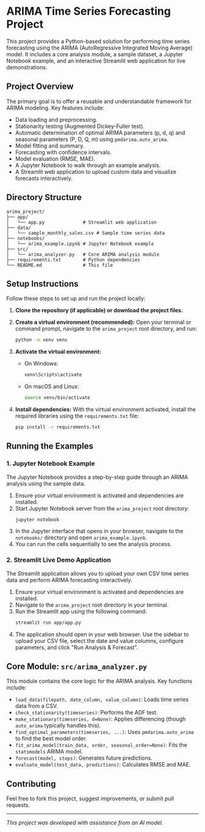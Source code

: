 # ARIMA Time Series Forecasting Project

This project provides a Python-based solution for performing time series forecasting using the ARIMA (AutoRegressive Integrated Moving Average) model. It includes a core analysis module, a sample dataset, a Jupyter Notebook example, and an interactive Streamlit web application for live demonstrations.

## Project Overview

The primary goal is to offer a reusable and understandable framework for ARIMA modeling. Key features include:
- Data loading and preprocessing.
- Stationarity testing (Augmented Dickey-Fuller test).
- Automatic determination of optimal ARIMA parameters (p, d, q) and seasonal parameters (P, D, Q, m) using `pmdarima.auto_arima`.
- Model fitting and summary.
- Forecasting with confidence intervals.
- Model evaluation (RMSE, MAE).
- A Jupyter Notebook to walk through an example analysis.
- A Streamlit web application to upload custom data and visualize forecasts interactively.

## Directory Structure

```
arima_project/
├── app/
│   └── app.py              # Streamlit web application
├── data/
│   └── sample_monthly_sales.csv # Sample time series data
├── notebooks/
│   └── arima_example.ipynb # Jupyter Notebook example
├── src/
│   └── arima_analyzer.py   # Core ARIMA analysis module
├── requirements.txt        # Python dependencies
└── README.md               # This file
```

## Setup Instructions

Follow these steps to set up and run the project locally:

1.  **Clone the repository (if applicable) or download the project files.**

2.  **Create a virtual environment (recommended):**
    Open your terminal or command prompt, navigate to the `arima_project` root directory, and run:
    ```bash
    python -m venv venv
    ```

3.  **Activate the virtual environment:**
    -   On Windows:
        ```bash
        venv\Scripts\activate
        ```
    -   On macOS and Linux:
        ```bash
        source venv/bin/activate
        ```

4.  **Install dependencies:**
    With the virtual environment activated, install the required libraries using the `requirements.txt` file:
    ```bash
    pip install -r requirements.txt
    ```

## Running the Examples

### 1. Jupyter Notebook Example

The Jupyter Notebook provides a step-by-step guide through an ARIMA analysis using the sample data.

1.  Ensure your virtual environment is activated and dependencies are installed.
2.  Start Jupyter Notebook server from the `arima_project` root directory:
    ```bash
    jupyter notebook
    ```
3.  In the Jupyter interface that opens in your browser, navigate to the `notebooks/` directory and open `arima_example.ipynb`.
4.  You can run the cells sequentially to see the analysis process.

### 2. Streamlit Live Demo Application

The Streamlit application allows you to upload your own CSV time series data and perform ARIMA forecasting interactively.

1.  Ensure your virtual environment is activated and dependencies are installed.
2.  Navigate to the `arima_project` root directory in your terminal.
3.  Run the Streamlit app using the following command:
    ```bash
    streamlit run app/app.py
    ```
4.  The application should open in your web browser. Use the sidebar to upload your CSV file, select the date and value columns, configure parameters, and click "Run Analysis & Forecast".

## Core Module: `src/arima_analyzer.py`

This module contains the core logic for the ARIMA analysis. Key functions include:

-   `load_data(filepath, date_column, value_column)`: Loads time series data from a CSV.
-   `check_stationarity(timeseries)`: Performs the ADF test.
-   `make_stationary(timeseries, d=None)`: Applies differencing (though `auto_arima` typically handles this).
-   `find_optimal_parameters(timeseries, ...)`: Uses `pmdarima.auto_arima` to find the best model order.
-   `fit_arima_model(train_data, order, seasonal_order=None)`: Fits the `statsmodels` ARIMA model.
-   `forecast(model, steps)`: Generates future predictions.
-   `evaluate_model(test_data, predictions)`: Calculates RMSE and MAE.

## Contributing

Feel free to fork this project, suggest improvements, or submit pull requests.

---
*This project was developed with assistance from an AI model.*
